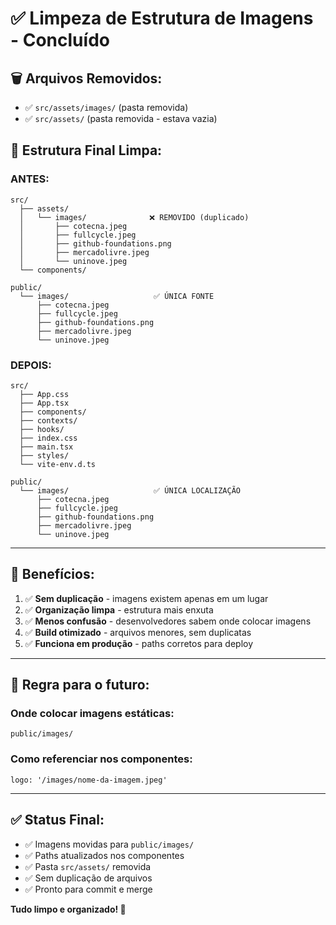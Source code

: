 # ✅ Limpeza de Estrutura de Imagens - Concluído

## 🗑️ Arquivos Removidos:
- ✅ `src/assets/images/` (pasta removida)
- ✅ `src/assets/` (pasta removida - estava vazia)

## 📁 Estrutura Final Limpa:

### **ANTES:**
```
src/
  ├── assets/
  │   └── images/              ❌ REMOVIDO (duplicado)
  │       ├── cotecna.jpeg
  │       ├── fullcycle.jpeg
  │       ├── github-foundations.png
  │       ├── mercadolivre.jpeg
  │       └── uninove.jpeg
  └── components/

public/
  └── images/                   ✅ ÚNICA FONTE
      ├── cotecna.jpeg
      ├── fullcycle.jpeg
      ├── github-foundations.png
      ├── mercadolivre.jpeg
      └── uninove.jpeg
```

### **DEPOIS:**
```
src/
  ├── App.css
  ├── App.tsx
  ├── components/
  ├── contexts/
  ├── hooks/
  ├── index.css
  ├── main.tsx
  ├── styles/
  └── vite-env.d.ts

public/
  └── images/                   ✅ ÚNICA LOCALIZAÇÃO
      ├── cotecna.jpeg
      ├── fullcycle.jpeg
      ├── github-foundations.png
      ├── mercadolivre.jpeg
      └── uninove.jpeg
```

---

## 🎯 Benefícios:

1. ✅ **Sem duplicação** - imagens existem apenas em um lugar
2. ✅ **Organização limpa** - estrutura mais enxuta
3. ✅ **Menos confusão** - desenvolvedores sabem onde colocar imagens
4. ✅ **Build otimizado** - arquivos menores, sem duplicatas
5. ✅ **Funciona em produção** - paths corretos para deploy

---

## 📝 Regra para o futuro:

### **Onde colocar imagens estáticas:**
```
public/images/
```

### **Como referenciar nos componentes:**
```tsx
logo: '/images/nome-da-imagem.jpeg'
```

---

## ✅ Status Final:
- ✅ Imagens movidas para `public/images/`
- ✅ Paths atualizados nos componentes
- ✅ Pasta `src/assets/` removida
- ✅ Sem duplicação de arquivos
- ✅ Pronto para commit e merge

**Tudo limpo e organizado! 🎉**
